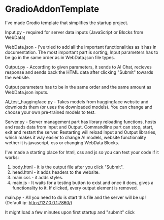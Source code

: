 # GradioAddonTemplate
I've made Grodio template that simplifies the startup project.

Input.py - required for server data inputs (JavaScript or Blocks from WebData)

WebData.json - I've tried to add all the important functionalities as it has in documentation. The most important part is sorting, Input parameters has to be go in the same order as in WebData.json file types.

Output.py - According to given parameters, it sends to AI Chat, recieves response and sends back the HTML data after clicking "Submit" towards the website.

Output parameters has to be in the same order and the same amount as WebData.json inputs.

AI_test_huggingface.py - Takes models from huggingface website and downloads them (or uses the downloaded models). You can change and choose your own pre-trained models to test.

Server.py - Server management part has library reloading functions, hosts and reads data from Input and Output. Commandline part can stop, start, exit and restart the server. 
Restarting will reload Input and Output libraries, which makes it way easier to change AI models, website functionality wether it is javascript, css or changing WebData Blocks.

I've made a starting place for html, css and js so you can test your code if it works:
1. body.html - it is the output file after you click "Submit".
2. head.html - it adds headers to the website.
3. main.css - it adds styles.
4. main.js - It waits for a testing button to exist and once it does, gives a functionality to it. If clicked, every output element is removed.

main.py - All you need to do is start this file and the server will be up! (Default ip: http://127.0.0.1:7860/)

It might load a few minutes upon first startup and "submit" click
